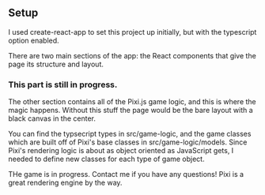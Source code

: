 ## Setup

I used create-react-app to set this project up initially, but with the typescript option enabled.

There are two main sections of the app: the React components that give the page its structure and layout.
### This part is still in progress.
The other section contains all of the Pixi.js game logic, and this is where the magic happens. Without this stuff the page would be the bare layout with a black canvas in the center.

You can find the typsecript types in src/game-logic, and the game classes which are built off of Pixi's base classes in src/game-logic/models. Since Pixi's rendering logic is about as object oriented as JavaScript gets, I needed to define new classes for each type of game object.

THe game is in progress. Contact me if you have any questions! Pixi is a great rendering engine by the way.
